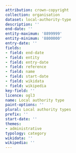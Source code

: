 ```yaml
---
attribution: crown-copyright
collection: organisation
dataset: local-authority-type
description: ''
end-date: ''
entity-maximum: '8899999'
entity-minimum: '8800000'
entry-date: ''
fields:
- field: end-date
- field: entity
- field: entry-date
- field: reference
- field: name
- field: start-date
- field: wikidata
- field: wikipedia
key-field: ''
licence: ogl3
name: Local authority type
paint-options: ''
plural: Local authority types
prefix: ''
start-date: ''
themes:
- administrative
typology: category
wikidata: ''
wikipedia: ''
---
```

